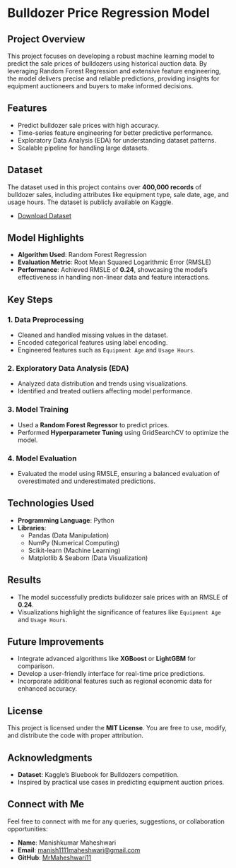 # Bulldozer Price Regression Model  

## Project Overview  
This project focuses on developing a robust machine learning model to predict the sale prices of bulldozers using historical auction data. By leveraging Random Forest Regression and extensive feature engineering, the model delivers precise and reliable predictions, providing insights for equipment auctioneers and buyers to make informed decisions.  

## Features  
- Predict bulldozer sale prices with high accuracy.  
- Time-series feature engineering for better predictive performance.  
- Exploratory Data Analysis (EDA) for understanding dataset patterns.  
- Scalable pipeline for handling large datasets.  

## Dataset  
The dataset used in this project contains over **400,000 records** of bulldozer sales, including attributes like equipment type, sale date, age, and usage hours. The dataset is publicly available on Kaggle.  

- [Download Dataset](https://www.kaggle.com/competitions/bluebook-for-bulldozers/data)  

## Model Highlights  
- **Algorithm Used**: Random Forest Regression  
- **Evaluation Metric**: Root Mean Squared Logarithmic Error (RMSLE)  
- **Performance**: Achieved RMSLE of **0.24**, showcasing the model’s effectiveness in handling non-linear data and feature interactions.  

## Key Steps  
### 1. Data Preprocessing  
- Cleaned and handled missing values in the dataset.  
- Encoded categorical features using label encoding.  
- Engineered features such as `Equipment Age` and `Usage Hours`.  

### 2. Exploratory Data Analysis (EDA)  
- Analyzed data distribution and trends using visualizations.  
- Identified and treated outliers affecting model performance.  

### 3. Model Training  
- Used a **Random Forest Regressor** to predict prices.  
- Performed **Hyperparameter Tuning** using GridSearchCV to optimize the model.  

### 4. Model Evaluation  
- Evaluated the model using RMSLE, ensuring a balanced evaluation of overestimated and underestimated predictions.  

## Technologies Used  
- **Programming Language**: Python  
- **Libraries**:  
  - Pandas (Data Manipulation)  
  - NumPy (Numerical Computing)  
  - Scikit-learn (Machine Learning)  
  - Matplotlib & Seaborn (Data Visualization)  

## Results  
- The model successfully predicts bulldozer sale prices with an RMSLE of **0.24**.  
- Visualizations highlight the significance of features like `Equipment Age` and `Usage Hours`.  

## Future Improvements  
- Integrate advanced algorithms like **XGBoost** or **LightGBM** for comparison.  
- Develop a user-friendly interface for real-time price predictions.  
- Incorporate additional features such as regional economic data for enhanced accuracy.  

## License  
This project is licensed under the **MIT License**. You are free to use, modify, and distribute the code with proper attribution.  

## Acknowledgments  
- **Dataset**: Kaggle’s Bluebook for Bulldozers competition.  
- Inspired by practical use cases in predicting equipment auction prices.  

## Connect with Me  
Feel free to connect with me for any queries, suggestions, or collaboration opportunities:  
- **Name**: Manishkumar Maheshwari  
- **Email**: [manish1111maheshwari@gmail.com](mailto:manish1111maheshwari@gmail.com)  
- **GitHub**: [MrMaheshwari11](https://github.com/MrMaheshwari11)  



